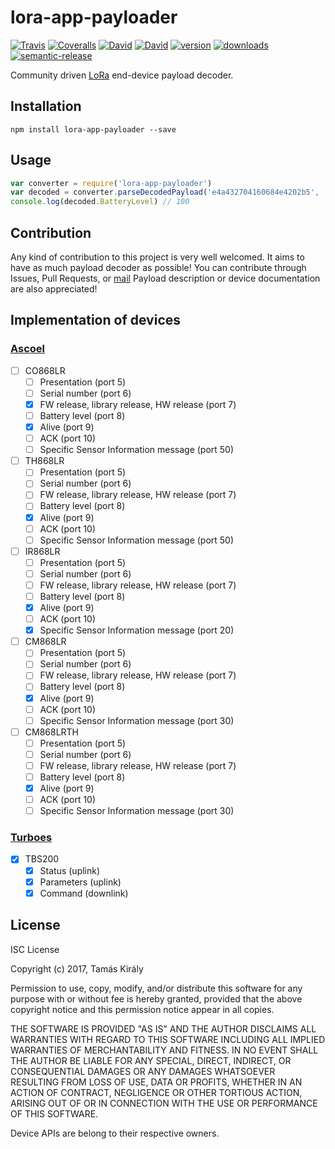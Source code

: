 # lora-app-payloader

[![Travis](https://img.shields.io/travis/rust-lang/rust.svg?style=plastic)](https://travis-ci.org/tkiraly/lora-app-payloader)
[![Coveralls](https://img.shields.io/coveralls/tkiraly/lora-app-payloader.svg)](https://coveralls.io/github/tkiraly/lora-app-payloader)
[![David](https://img.shields.io/david/tkiraly/lora-app-payloader.svg?style=plastic)](https://david-dm.org/tkiraly/lora-app-payloader)
[![David](https://img.shields.io/david/dev/tkiraly/lora-app-payloader.svg?style=plastic)](https://david-dm.org/tkiraly/lora-app-payloader)
[![version](https://img.shields.io/npm/v/lora-app-payloader.svg?style=plastic)](http://npm.im/lora-app-payloader)
[![downloads](https://img.shields.io/npm/dm/lora-app-payloader.svg?style=plastic)](https://npm-stat.com/charts.html?package=lora-app-payloader)
[![semantic-release](https://img.shields.io/badge/%20%20%F0%9F%93%A6%F0%9F%9A%80-semantic--release-e10079.svg?style=plastic)](https://github.com/semantic-release/semantic-release)


Community driven [LoRa](http://www.lora-alliance.com) end-device payload decoder.

## Installation

```npm
npm install lora-app-payloader --save
```

## Usage

```javascript
var converter = require('lora-app-payloader')
var decoded = converter.parseDecodedPayload('e4a432704160684e4202b5', 'ascoel', 'CO868LR')
console.log(decoded.BatteryLevel) // 100
```
## Contribution

Any kind of contribution to this project is very well welcomed. It aims to have as much payload decoder as possible!
You can contribute through Issues, Pull Requests, or [mail](mailto:kiraly.tamas@outlook.com?Subject=lora-app-payloader%20contribution)
Payload description or device documentation are also appreciated!



## Implementation of devices

### [Ascoel](http://ascoel.it/)

- [ ] CO868LR
  - [ ] Presentation (port 5)
  - [ ] Serial number (port 6)
  - [X] FW release, library release, HW release (port 7)
  - [ ] Battery level (port 8)
  - [X] Alive (port 9)
  - [ ] ACK (port 10)
  - [ ] Specific Sensor Information message (port 50)
- [ ] TH868LR
  - [ ] Presentation (port 5)
  - [ ] Serial number (port 6)
  - [ ] FW release, library release, HW release (port 7)
  - [ ] Battery level (port 8)
  - [X] Alive (port 9)
  - [ ] ACK (port 10)
  - [ ] Specific Sensor Information message (port 50)
- [ ] IR868LR
  - [ ] Presentation (port 5)
  - [ ] Serial number (port 6)
  - [ ] FW release, library release, HW release (port 7)
  - [ ] Battery level (port 8)
  - [X] Alive (port 9)
  - [ ] ACK (port 10)
  - [X] Specific Sensor Information message (port 20)
- [ ] CM868LR
  - [ ] Presentation (port 5)
  - [ ] Serial number (port 6)
  - [ ] FW release, library release, HW release (port 7)
  - [ ] Battery level (port 8)
  - [X] Alive (port 9)
  - [ ] ACK (port 10)
  - [ ] Specific Sensor Information message (port 30)
- [ ] CM868LRTH
  - [ ] Presentation (port 5)
  - [ ] Serial number (port 6)
  - [ ] FW release, library release, HW release (port 7)
  - [ ] Battery level (port 8)
  - [X] Alive (port 9)
  - [ ] ACK (port 10)
  - [ ] Specific Sensor Information message (port 30)

### [Turboes](http://www.turboes.com)


- [X] TBS200
  - [X] Status (uplink)
  - [X] Parameters (uplink)
  - [X] Command (downlink)

## License

ISC License

Copyright (c) 2017, Tamás Király

Permission to use, copy, modify, and/or distribute this software for any
purpose with or without fee is hereby granted, provided that the above
copyright notice and this permission notice appear in all copies.

THE SOFTWARE IS PROVIDED "AS IS" AND THE AUTHOR DISCLAIMS ALL WARRANTIES WITH
REGARD TO THIS SOFTWARE INCLUDING ALL IMPLIED WARRANTIES OF MERCHANTABILITY
AND FITNESS. IN NO EVENT SHALL THE AUTHOR BE LIABLE FOR ANY SPECIAL, DIRECT,
INDIRECT, OR CONSEQUENTIAL DAMAGES OR ANY DAMAGES WHATSOEVER RESULTING FROM
LOSS OF USE, DATA OR PROFITS, WHETHER IN AN ACTION OF CONTRACT, NEGLIGENCE
OR OTHER TORTIOUS ACTION, ARISING OUT OF OR IN CONNECTION WITH THE USE OR
PERFORMANCE OF THIS SOFTWARE.

Device APIs are belong to their respective owners.